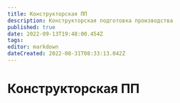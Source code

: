 ```yaml
---
title: Конструкторская ПП
description: Конструкторская подготовка производства
published: true
date: 2022-09-13T19:48:00.454Z
tags: 
editor: markdown
dateCreated: 2022-08-31T08:33:13.042Z
---
```


# Конструкторская ПП


